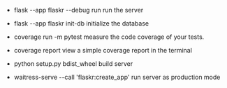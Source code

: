 - flask --app flaskr --debug run 
  run the server

- flask --app flaskr init-db 
  initialize the database

- coverage run -m pytest
  measure the code coverage of your tests.

- coverage report
  view a simple coverage report in the terminal


- python setup.py bdist_wheel
  build server

- waitress-serve --call 'flaskr:create_app'
  run server as production mode